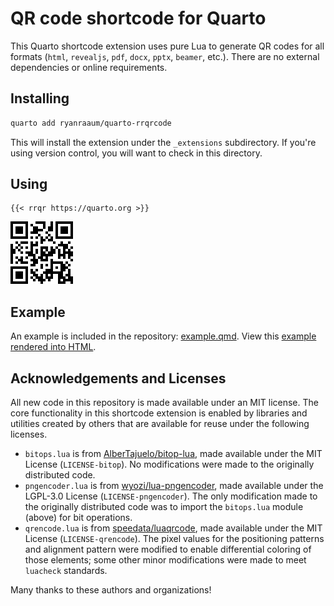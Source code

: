 # QR code shortcode for Quarto 

This Quarto shortcode extension uses pure Lua to generate QR codes for all formats (`html`, `revealjs`, `pdf`, `docx`, `pptx`, `beamer`, etc.). There are no external dependencies or online requirements.

## Installing

```bash
quarto add ryanraaum/quarto-rrqrcode
```

This will install the extension under the `_extensions` subdirectory.
If you're using version control, you will want to check in this directory.

## Using

```
{{< rrqr https://quarto.org >}}
```

![](quarto-org-qrcode.png)

## Example

An example is included in the repository: [example.qmd](example.qmd). View this [example rendered into HTML](https://htmlpreview.github.io/?https://github.com/ryanraaum/quarto-rrqrcode/blob/main/example.html).

## Acknowledgements and Licenses

All new code in this repository is made available under an MIT 
license. 
The core functionality in this shortcode extension is enabled by 
libraries and utilities created by others that are available for 
reuse under the following licenses.

- `bitops.lua` is from [AlberTajuelo/bitop-lua](https://github.com/AlberTajuelo/bitop-lua), made available under the MIT License (`LICENSE-bitop`). No modifications were made to the originally distributed code.
- `pngencoder.lua` is from [wyozi/lua-pngencoder](https://github.com/wyozi/lua-pngencoder), made available under the LGPL-3.0 License (`LICENSE-pngencoder`). The only modification made to the originally distributed code was to import the `bitops.lua` module (above) for bit operations.
- `qrencode.lua` is from [speedata/luaqrcode](https://github.com/speedata/luaqrcode), made available under the MIT License (`LICENSE-qrencode`). The pixel values for the positioning patterns and alignment pattern were modified to enable differential coloring of those elements; some other minor modifications were made to meet `luacheck` standards.

Many thanks to these authors and organizations!
